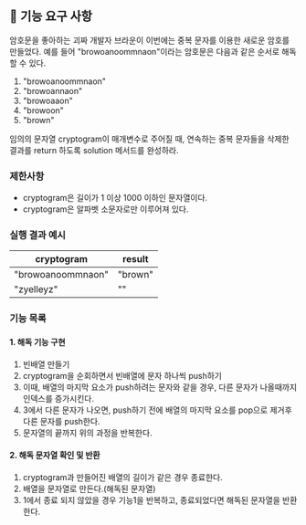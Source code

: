 ## 🚀 기능 요구 사항

암호문을 좋아하는 괴짜 개발자 브라운이 이번에는 중복 문자를 이용한 새로운 암호를 만들었다. 예를 들어 "browoanoommnaon"이라는 암호문은 다음과 같은 순서로 해독할 수 있다.

1. "browoanoommnaon"
2. "browoannaon"
3. "browoaaon"
4. "browoon"
5. "brown"

임의의 문자열 cryptogram이 매개변수로 주어질 때, 연속하는 중복 문자들을 삭제한 결과를 return 하도록 solution 메서드를 완성하라.

### 제한사항

- cryptogram은 길이가 1 이상 1000 이하인 문자열이다.
- cryptogram은 알파벳 소문자로만 이루어져 있다.

### 실행 결과 예시

| cryptogram        | result  |
| ----------------- | ------- |
| "browoanoommnaon" | "brown" |
| "zyelleyz"        | ""      |

### 기능 목록

#### 1. 해독 기능 구현

1. 빈배열 만들기
2. cryptogram을 순회하면서 빈배열에 문자 하나씩 push하기
3. 이때, 배열의 마지막 요소가 push하려는 문자와 같을 경우, 다른 문자가 나올때까지 인덱스를 증가시킨다.
4. 3에서 다른 문자가 나오면, push하기 전에 배열의 마지막 요소를 pop으로 제거후 다른 문자를 push한다.
5. 문자열의 끝까지 위의 과정을 반복한다.

#### 2. 해독 문자열 확인 및 반환

1. cryptogram과 만들어진 배열의 길이가 같은 경우 종료한다.
2. 배열을 문자열로 만든다.(해독된 문자열)
3. 1에서 종료 되지 않았을 경우 기능1을 반복하고, 종료되었다면 해독된 문자열을 반환한다.

